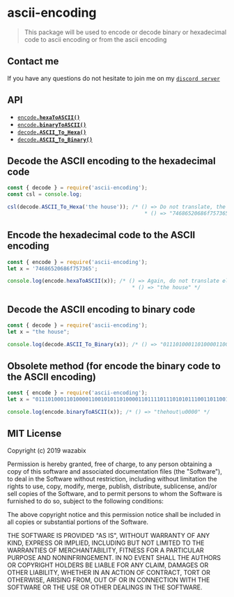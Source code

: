 # ascii-encoding

> This package will be used to encode or decode binary or hexadecimal code to ascii encoding or from the ascii encoding

## Contact me

If you have any questions do not hesitate to join me on my [`discord server`](https://discord.gg/ES52WDg)

## API

* <a href = '#hexa'><code>encode<b>.hexaToASCII()</b></code></a>
* <a href = '#binaryOBS'><code>encode<b>.binaryToASCII()</b></code></a>
* <a href = '#decodeHEX'><code>decode<b>.ASCII_To_Hexa()</b></code></a>
* <a href = '#decodeBIN'><code>decode<b>.ASCII_To_Binary()</b></code></a>

<a name = "decodeHEX"></a>

## Decode the ASCII encoding to the hexadecimal code

```js
const { decode } = require('ascii-encoding');
const csl = console.log;

csl(decode.ASCII_To_Hexa('the house')); /* () => Do not translate, the hexadecimal code we get will be just for "the house"
                                            * () => "74686520686f757365" */
```
<a name = "hexa"></a>

## Encode the hexadecimal code to the ASCII encoding

```js
const { encode } = require('ascii-encoding');
let x = '74686520686f757365';

console.log(encode.hexaToASCII(x)); /* () => Again, do not translate else it will not be worth anything anymore 
                                        * () => "the house" */
```
<a name = "decodeBIN"></a>

## Decode the ASCII encoding to binary code

```js
const { decode } = require('ascii-encoding');
let x = "the house";

console.log(decode.ASCII_To_Binary(x)); /* () => "0111010001101000011001010110100001101111011101010111001101100101" */
```
<a name = "binaryOBS"></a>

## Obsolete method (for encode the binary code to the ASCII encoding)

```js
const { encode } = require('ascii-encoding');
let x = "0111010001101000011001010110100001101111011101010111001101100101"; /* () => Do not put space in the binary code */

console.log(encode.binaryToASCII(x)); /* () => "thehout\u0000" */
```

## MIT License

Copyright (c) 2019 wazabix

Permission is hereby granted, free of charge, to any person obtaining a copy
of this software and associated documentation files (the "Software"), to deal
in the Software without restriction, including without limitation the rights
to use, copy, modify, merge, publish, distribute, sublicense, and/or sell
copies of the Software, and to permit persons to whom the Software is
furnished to do so, subject to the following conditions:

The above copyright notice and this permission notice shall be included in all
copies or substantial portions of the Software.

THE SOFTWARE IS PROVIDED "AS IS", WITHOUT WARRANTY OF ANY KIND, EXPRESS OR
IMPLIED, INCLUDING BUT NOT LIMITED TO THE WARRANTIES OF MERCHANTABILITY,
FITNESS FOR A PARTICULAR PURPOSE AND NONINFRINGEMENT. IN NO EVENT SHALL THE
AUTHORS OR COPYRIGHT HOLDERS BE LIABLE FOR ANY CLAIM, DAMAGES OR OTHER
LIABILITY, WHETHER IN AN ACTION OF CONTRACT, TORT OR OTHERWISE, ARISING FROM,
OUT OF OR IN CONNECTION WITH THE SOFTWARE OR THE USE OR OTHER DEALINGS IN THE
SOFTWARE.